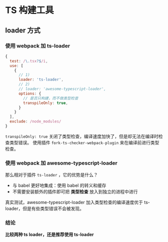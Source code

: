 # TS 构建工具

## loader 方式

### 使用 webpack 加 ts-loader

```javascript
{
  test: /\.tsx?$/i,
  use: [
    {
      // 1)
      loader: 'ts-loader',
      // 2)
      // loader: 'awesome-typescript-loader',
      options: {
        // 是否只构建，而不做类型检查
        transpileOnly: true,
      }
    }
  ],
  exclude: /node_modules/
}
```

`transpileOnly: true` 关闭了类型检查，编译速度加快了，但是却无法在编译时检查类型错误。
使用插件 `fork-ts-checker-webpack-plugin` 来在编译前进行类型检查。

### 使用 webpack 加 awesome-typescript-loader

那么相对于插件 `ts-loader` ，它的优势是什么？
- 与 babel 更好地集成：使用 babel 的转义和缓存
- 不需要安装额外的插件即可把 **类型检查** 放入到独立的进程中进行

真实测试，awesome-typescript-loader 加入类型检查的编译速度优于 ts-loader，但是有些类型错误不会被发现。

### 结论
**比较两种 ts loader，还是推荐使用 ts-loader**
